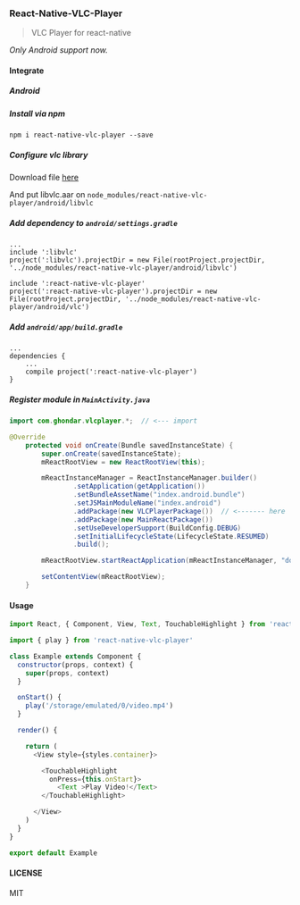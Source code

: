 ### React-Native-VLC-Player

> VLC Player for react-native

*Only Android support now.*

#### Integrate

##### Android

##### Install via npm
`npm i react-native-vlc-player --save`

##### Configure vlc library

 Download file [here](https://github.com/ghondar/react-native-vlc-player/raw/master/android/libvlc/libvlc.aar)

 And put libvlc.aar on `node_modules/react-native-vlc-player/android/libvlc`

##### Add dependency to `android/settings.gradle`
```
...
include ':libvlc'
project(':libvlc').projectDir = new File(rootProject.projectDir, '../node_modules/react-native-vlc-player/android/libvlc')

include ':react-native-vlc-player'
project(':react-native-vlc-player').projectDir = new File(rootProject.projectDir, '../node_modules/react-native-vlc-player/android/vlc')
```

##### Add `android/app/build.gradle`
```
...
dependencies {
    ...
    compile project(':react-native-vlc-player')
}
```
##### Register module in `MainActivity.java`
```Java
import com.ghondar.vlcplayer.*;  // <--- import

@Override
    protected void onCreate(Bundle savedInstanceState) {
        super.onCreate(savedInstanceState);
        mReactRootView = new ReactRootView(this);

        mReactInstanceManager = ReactInstanceManager.builder()
                .setApplication(getApplication())
                .setBundleAssetName("index.android.bundle")
                .setJSMainModuleName("index.android")
                .addPackage(new VLCPlayerPackage())  // <------- here
                .addPackage(new MainReactPackage())
                .setUseDeveloperSupport(BuildConfig.DEBUG)
                .setInitialLifecycleState(LifecycleState.RESUMED)
                .build();

        mReactRootView.startReactApplication(mReactInstanceManager, "doubanbook", null);

        setContentView(mReactRootView);
    }
```

#### Usage

```Javascript
import React, { Component, View, Text, TouchableHighlight } from 'react-native'

import { play } from 'react-native-vlc-player'

class Example extends Component {
  constructor(props, context) {
    super(props, context)
  }

  onStart() {
    play('/storage/emulated/0/video.mp4')
  }

  render() {

    return (
      <View style={styles.container}>

        <TouchableHighlight
          onPress={this.onStart}>
            <Text >Play Video!</Text>
        </TouchableHighlight>

      </View>
    )
  }
}

export default Example

```

#### LICENSE
MIT
